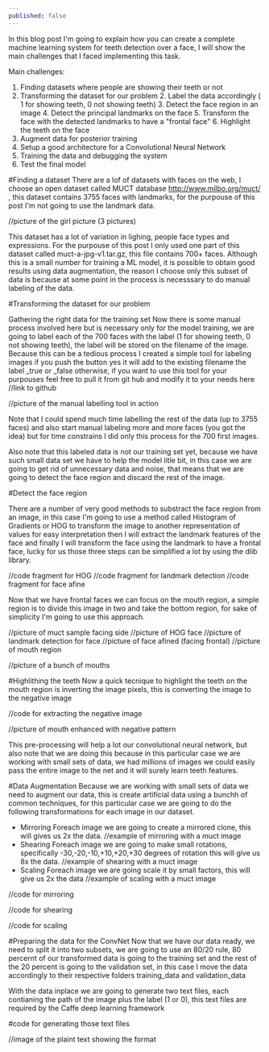 ```yaml
---
published: false
---
```

In this blog post I'm going to explain how you can create a complete machine learning system for teeth detection over a face, I will show the main challenges that I faced implementing this task.

Main challenges:
1. Finding datasets where people are showing their teeth or not
3. Transforming the dataset for our problem
	2. Label the data accordingly ( 1 for showing teeth, 0 not showing teeth)
	3. Detect the face region in an image
	4. Detect the principal landmarks on the face
	5. Transform the face with the detected landmarks to have a "frontal face"
	6. Highlight the teeth on the face
7. Augment data for posterior training
8. Setup a good architecture for a Convolutional Neural Network
9. Training the data and debugging the system
10. Test the final model

#Finding a dataset
There are a lof of datasets with faces on the web, I choose an open dataset called MUCT database http://www.milbo.org/muct/ , this dataset contains 3755 faces with landmarks, for the purpouse of this post I'm not going to use the landmark data.

//picture of the girl picture (3 pictures)

This dataset has a lot of variation in lighing, people face types and expressions. For the purpouse of this post I only used one part of this dataset called muct-a-jpg-v1.tar.gz, this file contains 700+ faces. Although this is a small number for training a ML model, it is possible to obtain good results using data augmentation, the reason I choose only this subset of data is because at some point in the process is necesssary to do manual labeling of the data.

#Transforming the dataset for our problem

Gathering the right data for the training set
Now there is some manual process involved here but is necessary only for the model training, we are going to label each of the 700 faces with the label (1 for showing teeth, 0 not showing teeth), the label will be stored on the filename of the image. Because this can be a tedious process I created a simple tool for labeling images if you push the button yes it will add to the existing filename the label _true or _false otherwise, if you want to use this tool for your purpouses feel free to pull it from git hub and modify it to your needs here //link to github 

//picture of the manual labelling tool in action

Note that I could spend much time labelling the rest of the data (up to 3755 faces) and also start manual labeling more and more faces (you got the idea) but for time constrains I did only this process for the 700 first images.

Also note that this labeled data is not our training set yet, because we have such small data set we have to help the model litle bit, in this case we are going to get rid of unnecessary data and noise, that means that we are going to detect the face region and discard the rest of the image.

#Detect the face region

There are a number of very good methods to substract the face region from an image, in this case I'm going to use a method called Histogram of Gradients or HOG to transform the image to another representation of values for easy interpretation then I will extract the landmark features of the face and finally I will transform the face using the landmark to have a frontal face, lucky for us those three steps can be simplified a lot by using the dlib library.

//code fragment for HOG
//code fragment for landmark detection
//code fragment for face afine

Now that we have frontal faces we can focus on the mouth region, a simple region is to divide this image in two and take the bottom region, for sake of simplicity I'm going to use this approach.

//picture of muct sample facing side
//picture of HOG face
//picture of landmark detection for face
//picture of face afined (facing frontal)
//picture of mouth region 

//picture of a bunch of mouths

#Highlithing the teeth 
Now a quick tecnique to highlight the teeth on the mouth region is inverting the image pixels, this is converting the image to the negative image

//code for extracting the negative image

//picture of mouth enhanced with negative pattern

This pre-processing will help a lot our convolutional neural network, but also note that we are doing this because in this particular case we are working with small sets of data, we had millions of images we could easily pass the entire image to the net and it will surely learn teeth features.

#Data Augmentation
Because we are working with small sets of data we need to augment our data, this is create artificial data using a bunchh of common techniques, for this particular case we are going to do the following transformations for each image in our dataset.

* Mirroring
Foreach image we are going to create a mirrored clone, this will gives us 2x the data.
//example of mirroring with a muct image
* Shearing
Foreach image we are going to make small rotations, specifically -30,-20,-10,+10,+20,+30 degrees of rotation this will give us 8x the data.
//example of shearing with a muct image
* Scaling
Foreach image we are going scale it by small factors, this will give us 2x the data
//example of scaling with a muct image

//code for mirroring

//code for shearing

//code for scaling

#Preparing the data for the ConvNet
Now that we have our data ready, we need to split it into two subsets, we are going to use an 80/20 rule, 80 percernt of our transformed data is going to the training set and the rest of the 20 percent is going to the validation set, in this case I move the data accordingly to their respective folders training_data and validation_data

With the data inplace we are going to generate two text files, each contianing the path of the image plus the label (1 or 0),  this text files are required by the Caffe deep learning framework

#code for generating those text files

//image of the plaint text showing the format











